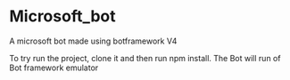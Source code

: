 # Microsoft_bot

A microsoft bot made using botframework V4

To try run the project, clone it and then run npm install.
The Bot will run of Bot framework emulator

